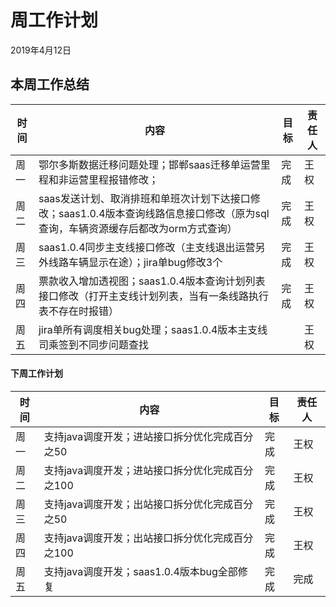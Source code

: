 # 周工作计划

2019年4月12日



## 本周工作总结

| 时间 | 内容                                                         | 目标 | 责任人 |
| ---- | ------------------------------------------------------------ | ---- | ------ |
| 周一 | 鄂尔多斯数据迁移问题处理；邯郸saas迁移单运营里程和非运营里程报错修改； | 完成 | 王权   |
| 周二 | saas发送计划、取消排班和单班次计划下达接口修改；saas1.0.4版本查询线路信息接口修改（原为sql查询，车辆资源缓存后都改为orm方式查询） | 完成 | 王权   |
| 周三 | saas1.0.4同步主支线接口修改（主支线退出运营另外线路车辆显示在途）；jira单bug修改3个 | 完成 | 王权   |
| 周四 | 票款收入增加透视图；saas1.0.4版本查询计划列表接口修改（打开主支线计划列表，当有一条线路执行表不存在时报错） | 完成 | 王权   |
| 周五 | jira单所有调度相关bug处理；saas1.0.4版本主支线司乘签到不同步问题查找 |      | 王权   |



#### 下周工作计划

| 时间 | 内容                                            | 目标 | 责任人 |
| ---- | ----------------------------------------------- | ---- | ------ |
| 周一 | 支持java调度开发；进站接口拆分优化完成百分之50  | 完成 | 王权   |
| 周二 | 支持java调度开发；进站接口拆分优化完成百分之100 | 完成 | 王权   |
| 周三 | 支持java调度开发；出站接口拆分优化完成百分之50  | 完成 | 王权   |
| 周四 | 支持java调度开发；出站接口拆分优化完成百分之100 | 完成 | 王权   |
| 周五 | 支持java调度开发；saas1.0.4版本bug全部修复      | 完成 | 完成   |